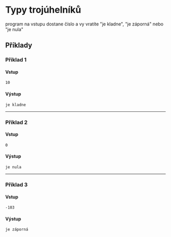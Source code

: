 # Typy trojúhelníků

program na vstupu dostane číslo a vy vratíte "je kladne", "je záporná" nebo "je nula"

## Příklady
### Příklad 1
#### Vstup
```
10
```

#### Výstup
```
je kladne
```
---
### Příklad 2
#### Vstup
```
0
```

#### Výstup
```
je nula
```
---
### Příklad 3
#### Vstup
```
-103
```

#### Výstup
```
je záporná
```